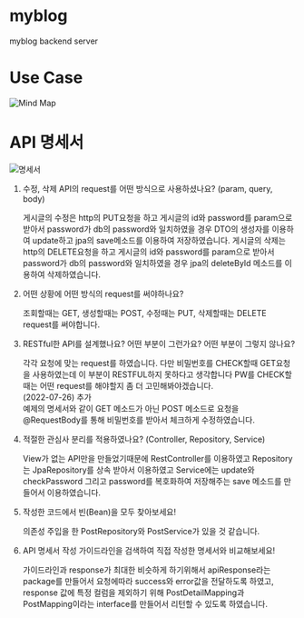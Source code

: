 # myblog
myblog backend server

# Use Case

![Mind Map](https://user-images.githubusercontent.com/104721095/180597197-bfdbe91a-b5c3-4365-b2b5-43594bae9b1f.jpg)

# API 명세서

![명세서](https://user-images.githubusercontent.com/104721095/180922675-16d605db-58ae-431b-a56d-45745e9e3593.png)

1. 수정, 삭제 API의 request를 어떤 방식으로 사용하셨나요? (param, query, body)  

    게시글의 수정은 http의 PUT요청을 하고 게시글의 id와 password를 param으로 받아서 password가 db의 password와 일치하였을 경우 
    DTO의 생성자를 이용하여 update하고 jpa의 save메소드를 이용하여 저장하였습니다.
    게시글의 삭제는 http의 DELETE요청을 하고 게시글의 id와 password를 param으로 받아서 password가 db의 password와 일치하였을 경우
    jpa의 deleteById 메소드를 이용하여 삭제하였습니다.  
  
2. 어떤 상황에 어떤 방식의 request를 써야하나요?


    조회할때는 GET, 생성할때는 POST, 수정때는 PUT, 삭제할때는 DELETE request를 써야합니다.    
  
3. RESTful한 API를 설계했나요? 어떤 부분이 그런가요? 어떤 부분이 그렇지 않나요?


    각각 요청에 맞는 request를 하였습니다. 다만 비밀번호를 CHECK할때 GET요청을 사용하였는데 이 부분이 RESTFUL하지
    못하다고 생각합니다 PW를 CHECK할때는 어떤 request를 해야할지 좀 더 고민해봐야겠습니다.\
    (2022-07-26) 추가  
    예제의 명세서와 같이 GET 메소드가 아닌 POST 메소드로 요청을 @RequestBody를 통해 비밀번호를 받아서 체크하게 수정하였습니다.
  
4. 적절한 관심사 분리를 적용하였나요? (Controller, Repository, Service)  


    View가 없는 API만을 만들었기때문에 RestController를 이용하였고 Repository는 JpaRepository를 상속 받아서 이용하였고 Service에는 update와 checkPassword
    그리고 password를 복호화하여 저장해주는 save 메소드를 만들어서 이용하였습니다.   
  
5. 작성한 코드에서 빈(Bean)을 모두 찾아보세요!

    의존성 주입을 한 PostRepository와 PostService가 있을 것 같습니다.  
  
  
6. API 명세서 작성 가이드라인을 검색하여 직접 작성한 명세서와 비교해보세요!  

    가이드라인과 response가 최대한 비슷하게 하기위해서 apiResponse라는 package를 만들어서 요청에따라 success와 error값을 전달하도록 하였고, response 값에 특정
    컬럼을 제외하기 위해 PostDetailMapping과 PostMapping이라는 interface를 만들어서 리턴할 수 있도록 하였습니다.

